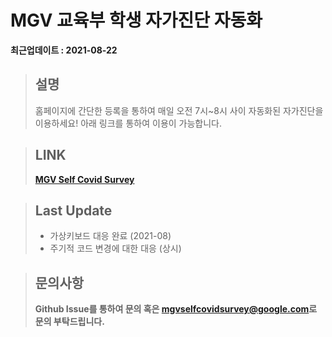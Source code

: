 # MGV 교육부 학생 자가진단 자동화 
**최근업데이트 : 2021-08-22**


> ## 설명
> 홈페이지에 간단한 등록을 통하여 매일 오전 7시~8시 사이 자동화된 자가진단을 이용하세요!
> 아래 링크를 통하여 이용이 가능합니다.

> ## LINK
> **[MGV Self Covid Survey](https://scs.mgv.kr/)**

> ## Last Update
> - 가상키보드 대응 완료 (2021-08)
> - 주기적 코드 변경에 대한 대응 (상시)

> ## 문의사항
> **Github Issue를 통하여 문의 혹은 <mgvselfcovidsurvey@google.com>로 문의 부탁드립니다.**
